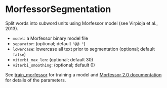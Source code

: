 # MorfessorSegmentation

Split words into subword units using Morfessor model (see Virpioja et al., 2013).

* `model`: a Morfessor binary model file
* `separator`: (optional; default `"@@ "`)
* `lowercase`: lowercase all text prior to segmentation (optional; default `false`)
* `viterbi_max_len`: (optional; default 30)
* `viterbi_smoothing`: (optional; default 0)

See [train_morfessor](train_morfessor) for training a model and 
[Morfessor 2.0 documentation](https://morfessor.readthedocs.io/en/latest/)
for details of the parameters.

